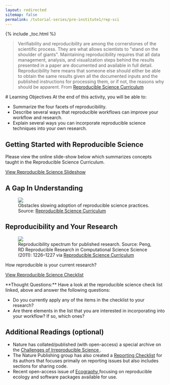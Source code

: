 ```yaml
---
layout: redirected
sitemap: false
permalink: /tutorial-series/pre-institute1/rep-sci
---
```


{% include _toc.html %}


> Verifiability and reproducibility are among the cornerstones of the scientific
> process. They are what allows scientists to "stand on the shoulder of giants".
> Maintaining reproducibility requires that all data management, analysis, and
> visualization steps behind the results presented in a paper are documented and
> available in full detail. Reproducibility here means that someone else should
> either be able to obtain the same results given all the documented inputs and
> the published instructions for processing them, or if not, the reasons why
> should be apparent.
From <a href="https://github.com/Reproducible-Science-Curriculum/bosc2015/blob/master/BOSC2015-abstract-ReprSciCurriculum.pdf" target="_blank"> Reproducible Science Curriculum </a>

<div id="objectives" markdown="1">
# Learning Objectives
At the end of this activity, you will be able to:

* Summarize the four facets of reproducibility.
* Describe several ways that reproducible workflows can improve your workflow and research.
* Explain several ways you can incorporate reproducible science techniques into
your own research.
</div>

## Getting Started with Reproducible Science

Please view the online slide-show below which summarizes concepts taught in the
Reproducible Science Curriculum.

<a  class="btn btn-info" href="http://neonscience.github.io/slide-shows/intro-reprod-science.html" target="_blank">View Reproducible Science Slideshow</a>

## A Gap In Understanding

<figure>
	<a href="{{ site.baseurl }}/images/pre-institute-content/RepSci/UnderstandingGap_RepSciCur.png">
	<img src="{{ site.baseurl }}/images/pre-institute-content/RepSci/UnderstandingGap_RepSciCur.png"></a>
	<figcaption> Obstacles slowing adoption of reproducible science practices.
	Source: <a href="http://reproducible-science-curriculum.github.io/rr-ropensci-talk/#/6" target="_blank">Reproducible Science Curriculum</a>
	</figcaption>
</figure>

## Reproducibility and Your Research

<figure>
	<a href="{{ site.baseurl }}/images/pre-institute-content/RepSci/Good-better-best_RepSciCur_PengScience.jpg">
	<img src="{{ site.baseurl }}/images/pre-institute-content/RepSci/Good-better-best_RepSciCur_PengScience.jpg"></a>
	<figcaption> Reproducibility spectrum for published research.
	Source: Peng, RD Reproducible Research in Computational Science Science (2011): 1226–1227 via <a href="http://reproducible-science-curriculum.github.io/bosc2015/#/15" target="_blank">Reproducible Science Curriculum</a>
	</figcaption>
</figure>

How reproducible is your current research?

<a class="btn btn-info" href="https://github.com/Reproducible-Science-Curriculum/rr-intro/blob/master/checklist.md" target="_blank"> View Reproducible Science Checklist </a>

<div class="notice thought" markdown="1">
<i class="fa fa-star"></i> **Thought Questions:** Have a look at the reproducible
science check list linked, above and answer the
following questions:

* Do you currently apply any of the items in the checklist to your research?
* Are
there elements in the list that you are interested in incorporating into your
workflow? If so, which ones?
</div>

## Additional Readings (optional)

* Nature has collated/published (with open-access) a special archive on the
<a href="http://www.nature.com/news/reproducibility-1.17552" target="_blank"> Challenges of Irreproducible Science </a>.
* The Nature Publishing group has also created a
<a href="http://www.nature.com/authors/policies/checklist.pdf" target="_blank">Reporting Checklist</a>
for its authors that focuses primaily on reporting issues but also includes
sections for sharing code.
* Recent open-access issue of
<a href="http://onlinelibrary.wiley.com/doi/10.1111/ecog.2016.v39.i4/issuetoc" target="_blank">Ecography </a>
 focusing on reproducible ecology and software packages available for use.
